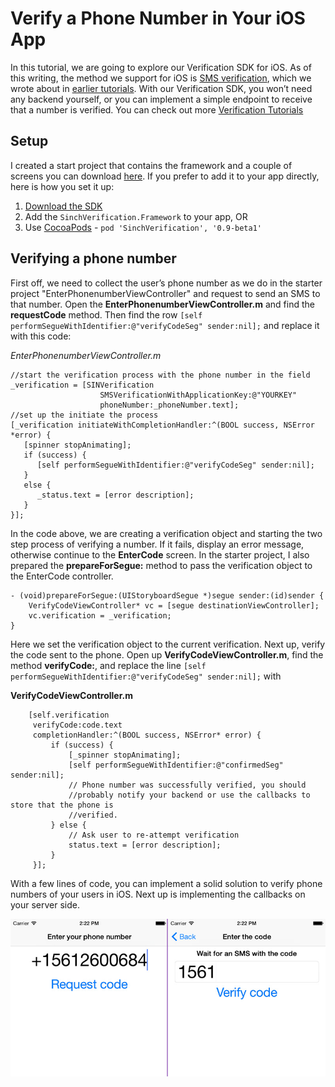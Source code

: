 # Verify a Phone Number in Your iOS App
In this tutorial, we are going to explore our Verification SDK for iOS. As of this writing, the method we support for iOS is [SMS verification](https://www.sinch.com/tutorials/swift-sms-verification/?utm_source=sinch&utm_medium=xlink&utm_campaign=verifyiossmssinch), which we wrote about in [earlier tutorials](https://www.sinch.com/tutorials/build-two-factor-authentication-system-pt-2/?utm_source=sinch&utm_medium=xlink&utm_campaign=verifyauthcsharp2sinch). With our Verification SDK, you won’t need any backend yourself, or you can implement a simple endpoint to receive that a number is verified. You can check out more [Verification Tutorials](https://www.sinch.com/tutorials/?tags%5B%5D=verification&utm_source=sinch&utm_medium=xlink&utm_campaign=verifyall)

## Setup
I created a start project that contains the framework and a couple of screens you can download [here](https://github.com/sinch/ios-verification-tutorial). If you prefer to add it to your app directly, here is how you set it up:

1. [Download the SDK](http://sinch.com/download/)
2. Add the `SinchVerification.Framework` to your app, OR
3. Use [CocoaPods](http://cocoapods.org) - `pod 'SinchVerification', '0.9-beta1'` 

## Verifying a phone number
First off, we need to collect the user’s phone number as we do in the starter project "EnterPhonenumberViewController" and request to send an SMS to that number. Open the **EnterPhonenumberViewController.m** and find the **requestCode** method. Then find the row `[self performSegueWithIdentifier:@"verifyCodeSeg" sender:nil];` and replace it with this code:

*EnterPhonenumberViewController.m*

```
//start the verification process with the phone number in the field
_verification = [SINVerification 
 					SMSVerificationWithApplicationKey:@"YOURKEY" 
 					phoneNumber:_phoneNumber.text];
//set up the initiate the process
[_verification initiateWithCompletionHandler:^(BOOL success, NSError *error) {
   [spinner stopAnimating];
   if (success) {
      [self performSegueWithIdentifier:@"verifyCodeSeg" sender:nil];
   }
   else {
      _status.text = [error description];
   }
}];
```

In the code above, we are creating a verification object and starting the two step process of verifying a number. If it fails, display an error message, otherwise continue to the **EnterCode** screen. In the starter project, I also prepared the **prepareForSegue:** method to pass the verification object to the EnterCode controller.

```
- (void)prepareForSegue:(UIStoryboardSegue *)segue sender:(id)sender {
    VerifyCodeViewController* vc = [segue destinationViewController];
    vc.verification = _verification;
}
```

Here we set the verification object to the current verification. Next up, verify the code sent to the phone. Open up **VerifyCodeViewController.m**, find the method **verifyCode:**, and replace the line `[self performSegueWithIdentifier:@"verifyCodeSeg" sender:nil];` with 

**VerifyCodeViewController.m**

```
    [self.verification
     verifyCode:code.text
     completionHandler:^(BOOL success, NSError* error) {
         if (success) {
             [_spinner stopAnimating];
             [self performSegueWithIdentifier:@"confirmedSeg" sender:nil];
             // Phone number was successfully verified, you should 
             //probably notify your backend or use the callbacks to store that the phone is
             //verified.
         } else {
             // Ask user to re-attempt verification
             status.text = [error description];
         }
     }];
```

With a few lines of code, you can implement a solid solution to verify phone numbers of your users in iOS. Next up is implementing the callbacks on your server side. 

![sample SMS verification screens](images/sms-input.jpg)
